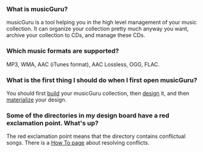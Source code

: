 ### What is musicGuru?

musicGuru is a tool helping you in the high level management of your music collection. It can organize your collection pretty much anyway you want, archive your collection to CDs, and manage these CDs.

### Which music formats are supported?

MP3, WMA, AAC (iTunes format), AAC Lossless, OGG, FLAC.

### What is the first thing I should do when I first open musicGuru?

You should first [build](build.htm) your musicGuru collection, then [design](design.htm) it, and then [materialize](materialize.htm) your design.

### Some of the directories in my design board have a red exclamation point. What's up?

The red exclamation point means that the directory contains conflictual songs. There is a [How To page](howto/resolve_conflicts.htm) about resolving conflicts.
